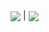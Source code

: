 
<a href="https://github.com/06shelk/github-readme-stats"><img align="center" src="https://github-readme-stats.vercel.app/api?username=06shelk&show_icons=true&theme=vue&hide_border=true" /></a> | <a href="https://github.com/06shelk/github-readme-stats"><img align="center" src="https://github-readme-stats.vercel.app/api/top-langs/?username=06shelk&layout=compact&theme=vue&hide_border=true" /></a> 
